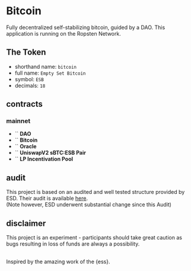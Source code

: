 # Bitcoin

Fully decentralized self-stabilizing bitcoin, guided by a DAO. This application is running on the Ropsten Network.

## The Token

- shorthand name: `bitcoin`
- full name: `Empty Set Bitcoin`
- symbol: `ESB`
- decimals: `18`

## contracts

### mainnet

- `` **DAO**
- `` **Bitcoin**
- `` **Oracle**
- `` **UniswapV2 sBTC:ESB Pair**
- `` **LP Incentivation Pool**

## audit

This project is based on an audited and well tested structure provided by ESD. Their audit
is available [here](https://github.com/emptysetsquad/dollar/blob/master/audit/REP-Dollar-06-11-20.pdf).  
(Note however, ESD underwent substantial change since this Audit)

## disclaimer

This project is an experiment - participants should take great caution as bugs resulting in loss of funds are always a possibility.

<br>
Inspired by the amazing work of the {ess}.
